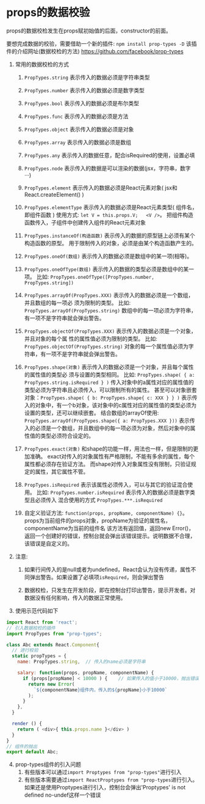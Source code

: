 # props的数据校验

props的数据校检发生在props赋初始值的后面，constructor的前面。

要想完成数据的校验，需要借助一个新的插件: `npm install prop-types -D`
该插件的介绍网址(数据校检的方法)   https://github.com/facebook/prop-types


1. 常用的数据校检的方式

    1)  `PropTypes.string` 表示传入的数据必须是字符串类型
    2)  `PropTypes.number` 表示传入的数据必须是数字类型
    3)  `PropTypes.bool`   表示传入的数据必须是布尔类型
    4)  `PropTypes.func`   表示传入的数据必须是方法
    5)  `PropTypes.object` 表示传入的数据必须是对象
    6)  `PropTypes.array`  表示传入的数据必须是数组
    7)  `PropTypes.any`    表示传入的数据任意，配合isRequired的使用，设置必填

    8)  `PropTypes.node`   表示传入的数据是可以渲染的数据(jsx，字符串，数字 ···)
    9)  `PropTypes.element` 表示传入的数据必须是React元素对象( jsx和React.createElement() )
    10) `PropTypes.elementType` 表示传入的数据必须是React元素类型( 组件名，即组件函数 )
        使用方式:  `let V = this.props.V;   <V />`。
        把组件构造函数传入，子组件中创建传入组件的React元素对象
    11) `PropTypes.instanceOf(构造函数)` 表示传入的数据的原型链上必须有某个构造函数的原型。
        用于限制传入的对象，必须是由某个构造函数产生的。
    12) `PropTypes.oneOf(数组)` 表示传入的数据必须是数组中的某一项(相等)。
    13) `PropTypes.oneOfType(数组)` 表示传入的数据的类型必须是数组中的某一项。
        比如: `PropTypes.oneOfType([PropTypes.number, PropTypes.string])` 

    14) `PropTypes.arrayOf(PropTypes.XXX)` 表示传入的数据必须是一个数组，并且数组的每一项必     须为限制的类型。
        比如: `PropTypes.arrayOf(PropTypes.string)`  数组中的每一项必须为字符串，有一项不是字符串就会弹出警告。

    15) `PropTypes.objectOf(PropTypes.XXX)` 表示传入的数据必须是一个对象，并且对象的每个属      性的属性值必须为限制的类型。
        比如: `PropTypes.objectOf(PropTypes.string)`  对象的每一个属性值必须为字符串，有一项不是字符串就会弹出警告。
    
    16) `PropTypes.shape(对象)`  表示传入的数据必须是一个对象，并且每个属性的属性值的类型必     须与设置的类型相同。
        比如: `PropTypes.shape( { a: PropTypes.string.isRequired } )`  传入对象中的a属性对应的属性值的类型必须为字符串且必须传入，可以限制所有的属性。
        甚至可以对象嵌套对象：`PropTypes.shape( { b: PropTypes.shape{ c: XXX } } )`  表示传入的对象中，有一个b对象，该对象中的c属性对应的属性值的类型必须为设置的类型，还可以继续嵌套。
        结合数组的arrayOf使用: `PropTypes.arrayOf(PropTypes.shape({ a: PropTypes.XXX }))`
        表示传入的必须是一个数组，并且数组中的每一项必须为对象，然后对象中的属性值的类型必须符合设定的。 
    
    17) `PropTypes.exact(对象)`  和shape的功能一样，用法也一样，但是限制的更加准确。
        exact对传入的对象属性有严格限制，不能有多余的属性，每个属性都必须存在验证方法。
        而shape对传入对象属性没有限制，只验证规定的属性，其它属性不管。

    18)  `PropTypes.isRequired` 表示该属性必须传入，可以与其它的验证混合使用。
        比如: `PropTypes.number.isRequired`  表示传入的数据必须是数字类型且必须传入
        混合使用的方式 `PropTypes.***.isRequired`

    19) 自定义验证方法:  `function(props, propName, componentName) {}`。
        props为当前组件的props对象，propName为验证的属性名，componentName为当前的组件名
        该方法有返回值，返回new Error()，返回一个创建好的错误，控制台就会弹出该错误提示。说明数据不合理，该错误是自定义的。
        
 
2. 注意: 
    1)  如果行间传入的是null或者为undefined，React会认为没有传递，属性不同弹出警告。如果设置了必填项`isRequired`，则会弹出警告

    2)  数据校检，只发生在开发阶段，即在控制台打印出警告，提示开发者。对数据没有任何影响，传入的数据正常使用。

3. 使用示范代码如下
```js
import React from 'react';
// 引入数据校检的插件
import PropTypes from "prop-types";

class Abc extends React.Component{
  // 进行校验
  static propTypes = {
    name: PropTypes.string,  // 传入的name必须是字符串

    salary: function(props, propName, componentName) {
      if (props[propName] < 10000 ) {    // 如果传入的值小于10000，抛出错误
        return new Error(
          `${componentName}组件内，传入的${propName}小于10000`
        );
      }
    },
  }

  render () {
    return ( <div>{ this.props.name }</div> )
  }
}
// 组件的抛出
export default Abc;
```

4. prop-types组件的引入问题
    1) 有些版本可以通过`import Proptypes from "prop-types"`进行引入
    2) 有些版本需要通过`import ReactProptypes from "prop-types`进行引入。
       如果还是使用Proptypes进行引入，控制台会弹出'Proptypes' is not defined  no-undef这样一个错误


